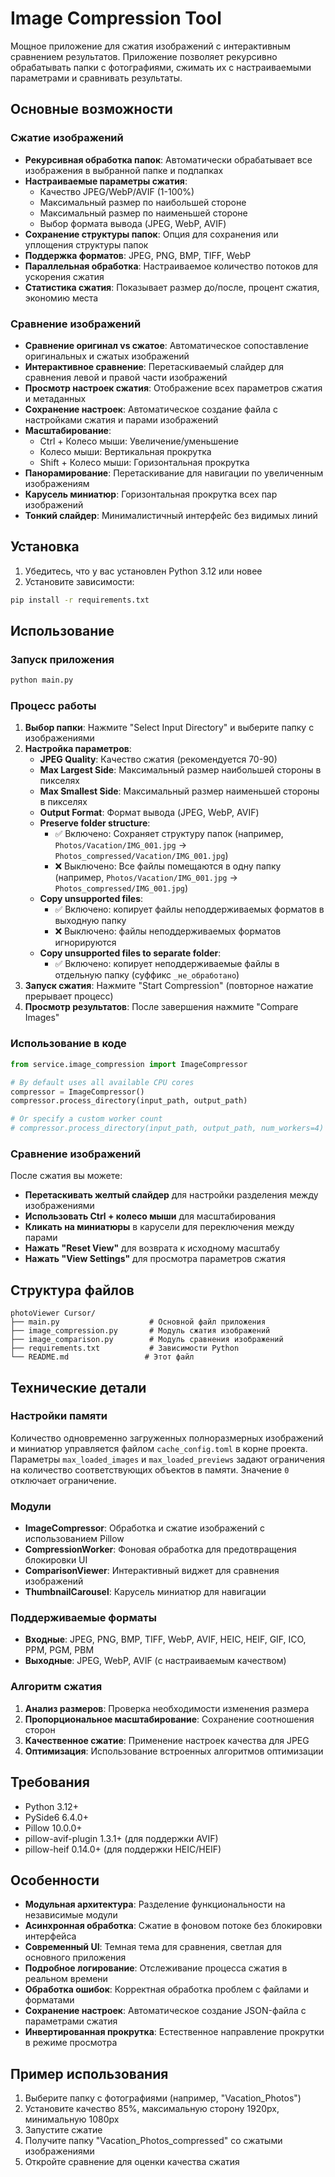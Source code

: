 # Image Compression Tool

Мощное приложение для сжатия изображений с интерактивным сравнением результатов. Приложение позволяет рекурсивно обрабатывать папки с фотографиями, сжимать их с настраиваемыми параметрами и сравнивать результаты.

## Основные возможности

### Сжатие изображений
- **Рекурсивная обработка папок**: Автоматически обрабатывает все изображения в выбранной папке и подпапках
- **Настраиваемые параметры сжатия**:
  - Качество JPEG/WebP/AVIF (1-100%)
  - Максимальный размер по наибольшей стороне
  - Максимальный размер по наименьшей стороне
  - Выбор формата вывода (JPEG, WebP, AVIF)
- **Сохранение структуры папок**: Опция для сохранения или уплощения структуры папок
- **Поддержка форматов**: JPEG, PNG, BMP, TIFF, WebP
- **Параллельная обработка**: Настраиваемое количество потоков для ускорения сжатия
- **Статистика сжатия**: Показывает размер до/после, процент сжатия, экономию места

### Сравнение изображений
- **Сравнение оригинал vs сжатое**: Автоматическое сопоставление оригинальных и сжатых изображений
- **Интерактивное сравнение**: Перетаскиваемый слайдер для сравнения левой и правой части изображений
- **Просмотр настроек сжатия**: Отображение всех параметров сжатия и метаданных
- **Сохранение настроек**: Автоматическое создание файла с настройками сжатия и парами изображений
- **Масштабирование**: 
  - Ctrl + Колесо мыши: Увеличение/уменьшение
  - Колесо мыши: Вертикальная прокрутка
  - Shift + Колесо мыши: Горизонтальная прокрутка
- **Панорамирование**: Перетаскивание для навигации по увеличенным изображениям
- **Карусель миниатюр**: Горизонтальная прокрутка всех пар изображений
- **Тонкий слайдер**: Минималистичный интерфейс без видимых линий

## Установка

1. Убедитесь, что у вас установлен Python 3.12 или новее
2. Установите зависимости:

```bash
pip install -r requirements.txt
```

## Использование

### Запуск приложения

```bash
python main.py
```

### Процесс работы

1. **Выбор папки**: Нажмите "Select Input Directory" и выберите папку с изображениями
2. **Настройка параметров**:
   - **JPEG Quality**: Качество сжатия (рекомендуется 70-90)
   - **Max Largest Side**: Максимальный размер наибольшей стороны в пикселях
   - **Max Smallest Side**: Максимальный размер наименьшей стороны в пикселях
   - **Output Format**: Формат вывода (JPEG, WebP, AVIF)
   - **Preserve folder structure**:
     - ✅ Включено: Сохраняет структуру папок (например, `Photos/Vacation/IMG_001.jpg` → `Photos_compressed/Vacation/IMG_001.jpg`)
     - ❌ Выключено: Все файлы помещаются в одну папку (например, `Photos/Vacation/IMG_001.jpg` → `Photos_compressed/IMG_001.jpg`)
   - **Copy unsupported files**:
     - ✅ Включено: копирует файлы неподдерживаемых форматов в выходную папку
     - ❌ Выключено: файлы неподдерживаемых форматов игнорируются
   - **Copy unsupported files to separate folder**:
     - ✅ Включено: копирует неподдерживаемые файлы в отдельную папку (суффикс `_не_обработано`)
3. **Запуск сжатия**: Нажмите "Start Compression" (повторное нажатие прерывает процесс)
4. **Просмотр результатов**: После завершения нажмите "Compare Images"

### Использование в коде

```python
from service.image_compression import ImageCompressor

# By default uses all available CPU cores
compressor = ImageCompressor()
compressor.process_directory(input_path, output_path)

# Or specify a custom worker count
# compressor.process_directory(input_path, output_path, num_workers=4)
```

### Сравнение изображений

После сжатия вы можете:
- **Перетаскивать желтый слайдер** для настройки разделения между изображениями
- **Использовать Ctrl + колесо мыши** для масштабирования
- **Кликать на миниатюры** в карусели для переключения между парами
- **Нажать "Reset View"** для возврата к исходному масштабу
- **Нажать "View Settings"** для просмотра параметров сжатия

## Структура файлов

```
photoViewer Cursor/
├── main.py                    # Основной файл приложения
├── image_compression.py       # Модуль сжатия изображений
├── image_comparison.py        # Модуль сравнения изображений
├── requirements.txt           # Зависимости Python
└── README.md                 # Этот файл
```

## Технические детали

### Настройки памяти

Количество одновременно загруженных полноразмерных изображений и миниатюр
управляется файлом `cache_config.toml` в корне проекта. Параметры
`max_loaded_images` и `max_loaded_previews` задают ограничения на количество
соответствующих объектов в памяти. Значение `0` отключает ограничение.

### Модули

- **ImageCompressor**: Обработка и сжатие изображений с использованием Pillow
- **CompressionWorker**: Фоновая обработка для предотвращения блокировки UI
- **ComparisonViewer**: Интерактивный виджет для сравнения изображений
- **ThumbnailCarousel**: Карусель миниатюр для навигации

### Поддерживаемые форматы

- **Входные**: JPEG, PNG, BMP, TIFF, WebP, AVIF, HEIC, HEIF, GIF, ICO, PPM, PGM, PBM
- **Выходные**: JPEG, WebP, AVIF (с настраиваемым качеством)

### Алгоритм сжатия

1. **Анализ размеров**: Проверка необходимости изменения размера
2. **Пропорциональное масштабирование**: Сохранение соотношения сторон
3. **Качественное сжатие**: Применение настроек качества для JPEG
4. **Оптимизация**: Использование встроенных алгоритмов оптимизации

## Требования

- Python 3.12+
- PySide6 6.4.0+
- Pillow 10.0.0+
- pillow-avif-plugin 1.3.1+ (для поддержки AVIF)
- pillow-heif 0.14.0+ (для поддержки HEIC/HEIF)

## Особенности

- **Модульная архитектура**: Разделение функциональности на независимые модули
- **Асинхронная обработка**: Сжатие в фоновом потоке без блокировки интерфейса
- **Современный UI**: Темная тема для сравнения, светлая для основного приложения
- **Подробное логирование**: Отслеживание процесса сжатия в реальном времени
- **Обработка ошибок**: Корректная обработка проблем с файлами и форматами
- **Сохранение настроек**: Автоматическое создание JSON-файла с параметрами сжатия
- **Инвертированная прокрутка**: Естественное направление прокрутки в режиме просмотра

## Пример использования

1. Выберите папку с фотографиями (например, "Vacation_Photos")
2. Установите качество 85%, максимальную сторону 1920px, минимальную 1080px
3. Запустите сжатие
4. Получите папку "Vacation_Photos_compressed" со сжатыми изображениями
5. Откройте сравнение для оценки качества сжатия
